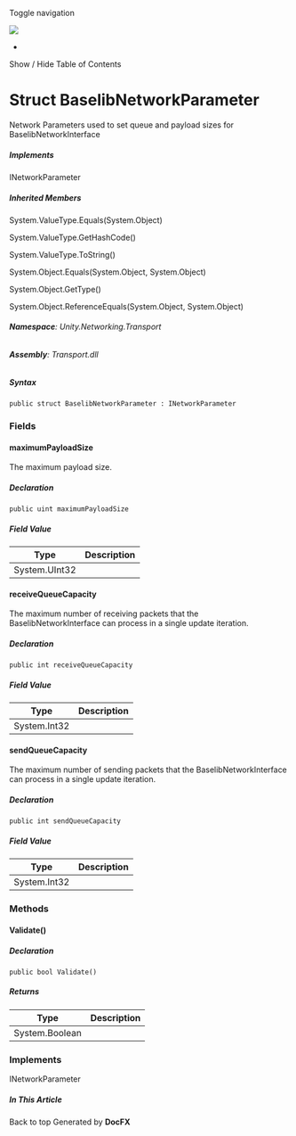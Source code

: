 <div id="wrapper">

<div>

<div class="container">

<div class="navbar-header">

Toggle navigation

<img src="../logo.svg" id="logo" class="svg" />

</div>

<div id="navbar" class="collapse navbar-collapse">

<div class="form-group">

</div>

</div>

</div>

<div class="subnav navbar navbar-default">

<div id="breadcrumb" class="container hide-when-search">

-   

</div>

</div>

</div>

<div class="container body-content hide-when-search" role="main">

<div class="sidenav hide-when-search">

Show / Hide Table of Contents

<div id="sidetoggle" class="sidetoggle collapse">

<div id="sidetoc">

</div>

</div>

</div>

<div class="article row grid-right">

<div class="col-md-10">

# Struct BaselibNetworkParameter

<div class="markdown level0 summary">

Network Parameters used to set queue and payload sizes for
BaselibNetworkInterface

</div>

<div class="markdown level0 conceptual">

</div>

<div classs="implements">

##### Implements

<div>

INetworkParameter

</div>

</div>

<div class="inheritedMembers">

##### Inherited Members

<div>

System.ValueType.Equals(System.Object)

</div>

<div>

System.ValueType.GetHashCode()

</div>

<div>

System.ValueType.ToString()

</div>

<div>

System.Object.Equals(System.Object, System.Object)

</div>

<div>

System.Object.GetType()

</div>

<div>

System.Object.ReferenceEquals(System.Object, System.Object)

</div>

</div>

###### **Namespace**: Unity.Networking.Transport

###### **Assembly**: Transport.dll

##### Syntax

<div class="codewrapper">

``` lang-csharp
public struct BaselibNetworkParameter : INetworkParameter
```

</div>

### Fields

#### maximumPayloadSize

<div class="markdown level1 summary">

The maximum payload size.

</div>

<div class="markdown level1 conceptual">

</div>

##### Declaration

<div class="codewrapper">

``` lang-csharp
public uint maximumPayloadSize
```

</div>

##### Field Value

| Type          | Description |
|---------------|-------------|
| System.UInt32 |             |

#### receiveQueueCapacity

<div class="markdown level1 summary">

The maximum number of receiving packets that the BaselibNetworkInterface
can process in a single update iteration.

</div>

<div class="markdown level1 conceptual">

</div>

##### Declaration

<div class="codewrapper">

``` lang-csharp
public int receiveQueueCapacity
```

</div>

##### Field Value

| Type         | Description |
|--------------|-------------|
| System.Int32 |             |

#### sendQueueCapacity

<div class="markdown level1 summary">

The maximum number of sending packets that the BaselibNetworkInterface
can process in a single update iteration.

</div>

<div class="markdown level1 conceptual">

</div>

##### Declaration

<div class="codewrapper">

``` lang-csharp
public int sendQueueCapacity
```

</div>

##### Field Value

| Type         | Description |
|--------------|-------------|
| System.Int32 |             |

### Methods

#### Validate()

<div class="markdown level1 summary">

</div>

<div class="markdown level1 conceptual">

</div>

##### Declaration

<div class="codewrapper">

``` lang-csharp
public bool Validate()
```

</div>

##### Returns

| Type           | Description |
|----------------|-------------|
| System.Boolean |             |

### Implements

<div>

INetworkParameter

</div>

</div>

<div class="hidden-sm col-md-2" role="complementary">

<div class="sideaffix">

<div class="contribution">

</div>

##### In This Article

<div>

</div>

</div>

</div>

</div>

</div>

<div class="grad-bottom">

</div>

<div class="footer">

<div class="container">

Back to top Generated by **DocFX**

</div>

</div>

</div>

